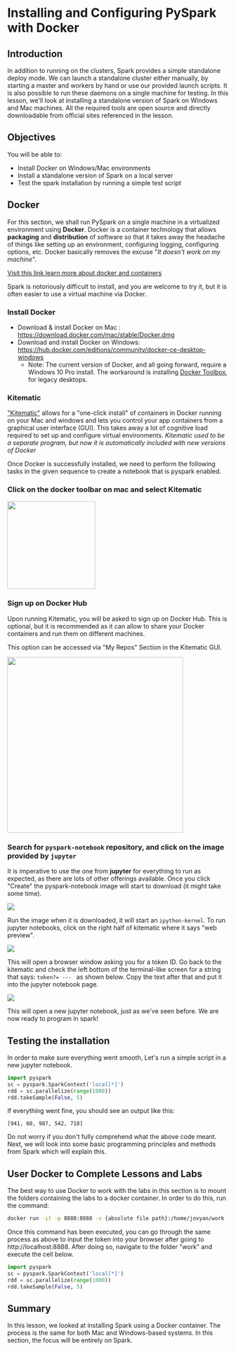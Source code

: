 
# Installing and Configuring PySpark with Docker

## Introduction

In addition to running on the clusters, Spark provides a simple standalone deploy mode. We can launch a standalone cluster either manually, by starting a master and workers by hand or use our provided launch scripts. It is also possible to run these daemons on a single machine for testing. In this lesson, we'll look at installing a standalone version of Spark on Windows and Mac machines. All the required tools are open source and directly downloadable from official sites referenced in the lesson. 

## Objectives
You will be able to:
- Install Docker on Windows/Mac environments
- Install a standalone version of Spark on a local server 
- Test the spark installation by running a simple test script

## Docker
For this section, we shall run PySpark on a single machine in a virtualized environment using __Docker__. Docker is a container technology that allows __packaging__ and __distribution__ of software  so that it takes away the headache of things like setting up an environment, configuring logging, configuring options, etc. Docker basically removes the excuse "*It doesn't work on my machine*". 

[Visit this link learn more about docker and containers](https://www.zdnet.com/article/what-is-docker-and-why-is-it-so-darn-popular/)

Spark is notoriously difficult to install, and you are welcome to try it, but it is often easier to use a virtual machine via Docker.

### Install Docker
 
 
- Download & install Docker on Mac : https://download.docker.com/mac/stable/Docker.dmg
- Download and install Docker on Windows:  https://hub.docker.com/editions/community/docker-ce-desktop-windows
     - Note: The current version of Docker, and all going forward, require a Windows 10 Pro install. The workaround is installing [Docker Toolbox](https://docs.docker.com/toolbox/), for legacy desktops.






### Kitematic

["Kitematic"](https://kitematic.com/) allows for a "one-click install" of containers in Docker running on your Mac and windows and lets you control your app containers from a graphical user interface (GUI). This takes away a lot of cognitive load required to set up and configure virtual environments. *Kitematic used to be a separate program, but now it is automatically included with new versions of Docker*

Once Docker is successfully installed, we need to perform the following tasks in the given sequence to create a notebook that is pyspark enabled.


### Click on the docker toolbar on mac and select Kitematic

<img src="./images/kite.png" width=200>

### Sign up on Docker Hub 
Upon running Kitematic, you will be asked to sign up on Docker Hub. This is optional, but it is recommended as it can allow to share your Docker containers and run them on different machines. 

This option can be accessed via "My Repos" Section in the Kitematic GUI. 
 
<img src="./images/hub.png" width=400>

### Search for `pyspark-notebook` repository, and click on the image provided by `jupyter` 
It is imperative to use the one from __jupyter__ for everything to run as expected, as there are lots of other offerings available. Once you click "Create" the pyspark-notebook image will start to download (it might take some time).

![](./images/search.png)

Run the image when it is downloaded, it will start an `ipython-kernel`. To run jupyter notebooks, click on the right half of kitematic where it says "web preview".

![](./images/click.png)

This will open a browser window asking you for a token ID. Go back to the kitematic and check the left bottom of the terminal-like screen for a string that says: `token?= --- ` as shown below. Copy the text after that and put it into the jupyter notebook page.


![](./images/token.png)


This will open a new jupyter notebook, just as we've seen before. We are now ready to program in spark!

## Testing the installation

In order to make sure everything went smooth, Let's run a simple script in a new jupyter notebook. 

```python
import pyspark
sc = pyspark.SparkContext('local[*]')
rdd = sc.parallelize(range(1000))
rdd.takeSample(False, 5)
```

If everything went fine, you should see an output like this:
```
[941, 60, 987, 542, 718]
```

Do not worry if you don't fully comprehend what the above code meant. Next, we will look into some basic programming principles and methods from Spark which will explain this. 

## User Docker to Complete Lessons and Labs
The best way to use Docker to work with the labs in this section is to mount the folders containing the labs to a docker container. In order to do this, run the command:

```bash
docker run -it -p 8888:8888 -v {absolute file path}:/home/jovyan/work --rm jupyter/pyspark-notebook

```

Once this command has been executed, you can go through the same process as above to input the token into your browser after going to http://localhost:8888. After doing so, navigate to the folder "work" and execute the cell below.


```python
import pyspark
sc = pyspark.SparkContext('local[*]')
rdd = sc.parallelize(range(1000))
rdd.takeSample(False, 5)
```

## Summary 

In this lesson, we looked at installing Spark using a Docker container. The process is the same for both Mac and Windows-based systems. In this section, the focus will be entirely on Spark. 
